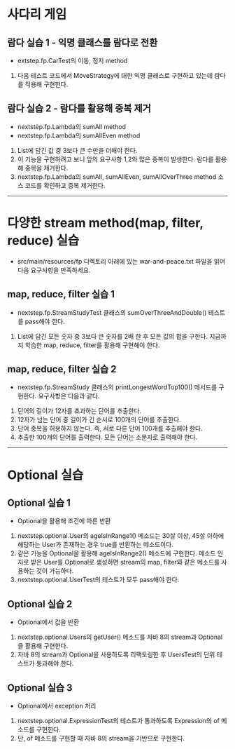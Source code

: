# 사다리 게임
## 람다 실습 1 - 익명 클래스를 람다로 전환
- extstep.fp.CarTest의 이동, 정지 method
1. 다음 테스트 코드에서 MoveStrategy에 대한 익명 클래스로 구현하고 있는데 람다를 적용해 구현한다.


## 람다 실습 2 - 람다를 활용해 중복 제거
- nextstep.fp.Lambda의 sumAll method
- nextstep.fp.Lambda의 sumAllEven method

1. List에 담긴 값 중 3보다 큰 수만을 더해야 한다.
1. 이 기능을 구현하려고 보니 앞의 요구사항 1,2와 많은 중복이 발생한다. 람다를 활용해 중복을 제거한다.
1. nextstep.fp.Lambda의 sumAll, sumAllEven, sumAllOverThree method 소스 코드를 확인하고 중복 제거한다.

-------

# 다양한 stream method(map, filter, reduce) 실습
- src/main/resources/fp 디렉토리 아래에 있는 war-and-peace.txt 파일을 읽어 다음 요구사항을 만족하세요.

## map, reduce, filter 실습 1
- nextstep.fp.StreamStudyTest 클래스의 sumOverThreeAndDouble() 테스트를 pass해야 한다.
1. List에 담긴 모든 숫자 중 3보다 큰 숫자를 2배 한 후 모든 값의 합을 구한다. 지금까지 학습한 map, reduce, filter를 활용해 구현해야 한다.

## map, reduce, filter 실습 2
- nextstep.fp.StreamStudy 클래스의 printLongestWordTop100() 메서드를 구현한다. 요구사항은 다음과 같다.

1. 단어의 길이가 12자를 초과하는 단어를 추출한다.
1. 12자가 넘는 단어 중 길이가 긴 순서로 100개의 단어를 추출한다.
1. 단어 중복을 허용하지 않는다. 즉, 서로 다른 단어 100개를 추출해야 한다.
1. 추출한 100개의 단어를 출력한다. 모든 단어는 소문자로 출력해야 한다.

-------

# Optional 실습

## Optional 실습 1
- Optional을 활용해 조건에 따른 반환

1. nextstep.optional.User의 ageIsInRange1() 메소드는 30살 이상, 45살 이하에 해당하는 User가 존재하는 경우 true를 반환하는 메소드이다.
1. 같은 기능을 Optional을 활용해 ageIsInRange2() 메소드에 구현한다. 메소드 인자로 받은 User를 Optional로 생성하면 stream의 map, filter와 같은 메소드를 사용하는 것이 가능하다.
1. nextstep.optional.UserTest의 테스트가 모두 pass해야 한다.

## Optional 실습 2
- Optional에서 값을 반환

1. nextstep.optional.Users의 getUser() 메소드를 자바 8의 stream과 Optional을 활용해 구현한다.  
1. 자바 8의 stream과 Optional을 사용하도록 리팩토링한 후 UsersTest의 단위 테스트가 통과해야 한다.

## Optional 실습 3
- Optional에서 exception 처리

1. nextstep.optional.ExpressionTest의 테스트가 통과하도록 Expression의 of 메소드를 구현한다.
1. 단, of 메소드를 구현할 때 자바 8의 stream을 기반으로 구현한다.